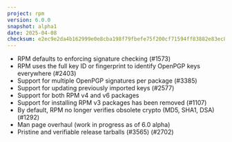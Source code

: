 ```yaml
---
project: rpm
version: 6.0.0
snapshot: alpha1
date: 2025-04-08
checksum: e2ec9e2da4b162999e0e8cba198f79fbefe75f200cf71594ff83882e83ec89f5
---
```


* RPM defaults to enforcing signature checking (#1573)
* RPM uses the full key ID or fingerprint to identify OpenPGP keys everywhere (#2403)
* Support for multiple OpenPGP signatures per package (#3385)
* Support for updating previously imported keys (#2577)
* Support for both RPM v4 and v6 packages
* Support for installing RPM v3 packages has been removed (#1107)
* By default, RPM no longer verifies obsolete crypto (MD5, SHA1, DSA) (#1292)
* Man page overhaul (work in progress as of 6.0 alpha)
* Pristine and verifiable release tarballs (#3565) (#2702)
